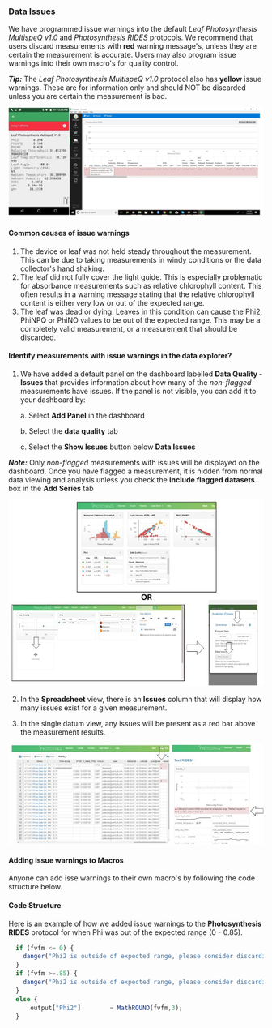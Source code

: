 ### Data Issues


We have programmed issue warnings into the default *Leaf Photosynthesis MultispeQ v1.0* and *Photosynthesis RIDES* protocols. We recommend that users discard measurements with **red** warning message's, unless they are certain the measurement is accurate. Users may also program issue warnings into their own macro's for quality control. 

***Tip:*** The *Leaf Photosynthesis MultispeQ v1.0* protocol also has **yellow** issue warnings. These are for information only and should NOT be discarded unless you are certain the measurement is bad.

![Issue warnings on the android (left) and desktop (right) apps](../images/tutorials/_data_quality_issue_warning_in_apps.jpg)

#### Common causes of issue warnings

1. The device or leaf was not held steady throughout the measurement. This can be due to taking measurements in windy conditions or the data collector's hand shaking.
2. The leaf did not fully cover the light guide. This is especially problematic for absorbance measurements such as relative chlorophyll content. This often results in a warning message stating that the relative chlorophyll content is either very low or out of the expected range.
3. The leaf was dead or dying. Leaves in this condition can cause the Phi2, PhiNPQ or PhiNO values to be out of the expected range. This may be a completely valid measurement, or a measurement that should be discarded.

#### Identify measurements with issue warnings in the data explorer?

1. We have added a default panel on the dashboard labelled **Data Quality - Issues** that provides information about how many of the *non-flagged* measurements have issues. If the panel is not visible, you can add it to your dashboard by:

	a. Select **Add Panel** in the dashboard
	
	b. Select the **data quality** tab
	
	c. Select the **Show Issues** button below **Data Issues**

***Note:*** Only *non-flagged* measurements with issues will be displayed on the dashboard. Once you have flagged a measurement, it is hidden from normal data viewing and analysis unless you check the **Include flagged datasets** box in the **Add Series** tab

![Identifying issues on the dashboard](../images/tutorials/_data_quality_dashboard_issues.jpg)

2. In the **Spreadsheet** view, there is an **Issues** column that will display how many issues exist for a given measurement.

3. In the single datum view, any issues will be present as a red bar above the measurement results.


![Identifying issues in the spreadsheet (left) and single datum view (right)](../images/tutorials/_data_quality_spreadsheet_single_datum.jpg)

#### Adding issue warnings to Macros
Anyone can add isse warnings to their own macro's by following the code structure below.

#### Code Structure
Here is an example of how we added issue warnings to the **Photosynthesis RIDES** protocol for when Phi was out of the expected range (0 - 0.85).

```javascript
  if (fvfm <= 0) {
	danger("Phi2 is outside of expected range, please consider discarding the measurement",output);
  }
  if (fvfm >=.85) {
	danger("Phi2 is outside of expected range, please consider discarding the measurement", output);
  }
  else {
	  output["Phi2"] 		= MathROUND(fvfm,3);
  }
```
